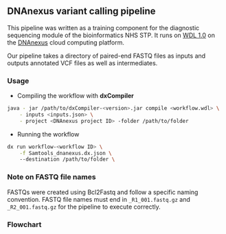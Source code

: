 ## DNAnexus variant calling pipeline
This pipeline was written as a training component for the diagnostic sequencing module of the bioinformatics NHS STP. It runs on [WDL 1.0](https://github.com/openwdl/wdl/blob/main/versions/1.0/SPEC.md) on the [DNAnexus](https://platform.dnanexus.com/login) cloud computing platform. 

Our pipeline takes a directory of paired-end FASTQ files as inputs and outputs annotated VCF files as well as intermediates. 

### Usage
- Compiling the workflow with **dxCompiler**
```bash
java - jar /path/to/dxCompiler-<version>.jar compile <workflow.wdl> \
    - inputs <inputs.json> \
    - project <DNAnexus project ID> -folder /path/to/folder
```
- Running the workflow
```bash
dx run workflow-<workflow ID> \
    -f Samtools_dnanexus.dx.json \ 
    --destination /path/to/folder \
```

### Note on FASTQ file names
FASTQs were created using Bcl2Fastq and follow a specific naming convention. 
FASTQ file names must end in `_R1_001.fastq.gz` and `_R2_001.fastq.gz` for the pipeline to execute correctly. 

### Flowchart
